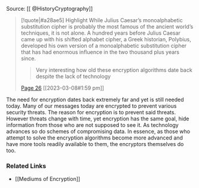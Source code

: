 Source: [[ @HistoryCryptography]]

> [!quote|#a28ae5] Highlight
> While Julius Caesar’s monoalphabetic substitution cipher is probably the most famous of the ancient world’s techniques, it is not alone. A hundred years before Julius Caesar came up with his shifted alphabet cipher, a Greek historian, Polybius, developed his own version of a monoalphabetic substitution cipher that has had enormous influence in the two thousand plus years since.
>
>> Very interesting how old these encryption algorithms date back despite the lack of technology
>
> [Page 26](zotero://open-pdf/library/items/UGUDC6ZU?page=26) [[2023-03-08#1:59 pm]]

The need for encryption dates back extremely far and yet is still needed today. Many of our messages today are encrypted to prevent various security threats. The reason for encryption is to prevent said threats. However threats change with time, yet encryption has the same goal, hide information from those who are not supposed to see it. As technology advances so do schemes of compromising data.  In essence, as those who attempt to solve the encryption algorithms become more advanced and have more tools readily available to them, the encryptors themselves do too.


### Related Links
* [[Mediums of Encryption]]
